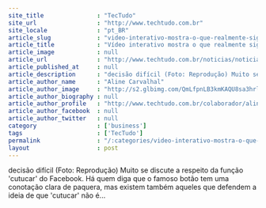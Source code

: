 ```yaml
---
site_title               : "TecTudo"
site_url                 : "http://www.techtudo.com.br"
site_locale              : "pt_BR"
article_slug             : "video-interativo-mostra-o-que-realmente-significa-cutucar-no-facebook"
article_title            : "Vídeo interativo mostra o que realmente significa 'cutucar' no Facebook"
article_image            : null
article_url              : "http://www.techtudo.com.br/noticias/noticia/2011/11/video-interativo-mostra-o-que-realmente-significa-cutucar-no-facebook.html"
article_published_at     : null
article_description      : "decisão difícil (Foto: Reprodução) Muito se discute a respeito da função 'cutucar' do Facebook. Há quem diga que o famoso botão tem uma conotação clara de paquera, mas existem também aqueles que defendem a ideia de que 'cutucar' não é..."
article_author_name      : "Aline Carvalhal"
article_author_image     : "http://s2.glbimg.com/QmLfpnLB3kmKAQU8sa3hrl3_Bvs=/30x30/s2.glbimg.com/jkJayYqHP_e8tMe35yhloQri21k=/140x140/s.glbimg.com/po/tt2/f/original/2013/11/12/298277_2458257499492_1343779995_32919859_1540469298_n_1.jpg"
article_author_biography : null
article_author_profile   : "http://www.techtudo.com.br/colaborador/aline-carvalhal.html"
article_author_facebook  : null
article_author_twitter   : null
category                 : ['business']
tags                     : ['TecTudo']
permalink                : "/:categories/video-interativo-mostra-o-que-realmente-significa-cutucar-no-facebook/"
layout                   : post
---
```


decisão difícil (Foto: Reprodução) Muito se discute a respeito da função 'cutucar' do Facebook. Há quem diga que o famoso botão tem uma conotação clara de paquera, mas existem também aqueles que defendem a ideia de que 'cutucar' não é...
